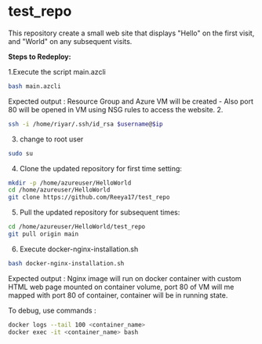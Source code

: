 # test_repo
This repository create a small web site that displays "Hello" on the first visit, and "World" on any subsequent visits.


**Steps to Redeploy:**

1.Execute the script main.azcli
```bash
bash main.azcli
```

Expected output : Resource Group and Azure VM will be created -  Also port 80 will be opened in VM using NSG rules to access the website.
2.   
```bash
ssh -i /home/riyar/.ssh/id_rsa $username@$ip
```
3. change to root user
```bash
sudo su
```
4. Clone the updated repository for first time setting:
```bash
mkdir -p /home/azureuser/HelloWorld
cd /home/azureuser/HelloWorld
git clone https://github.com/Reeya17/test_repo
```

5. Pull the updated repository for subsequent times:
```bash
cd /home/azureuser/HelloWorld/test_repo
git pull origin main
```

6. Execute docker-nginx-installation.sh
```bash
bash docker-nginx-installation.sh
```
Expected output : Nginx image will run on docker container with custom HTML web page mounted on container volume, port 80 of VM will me mapped with port 80 of container, container will be in running state.

To debug, use commands : 
```bash
docker logs --tail 100 <container_name>
docker exec -it <container_name> bash

```



